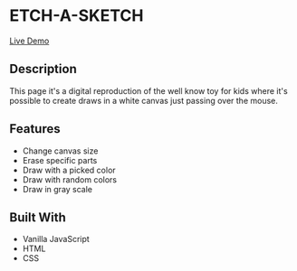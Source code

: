 # ETCH-A-SKETCH

[Live Demo](https://rawcdn.githack.com/0yapunpun/ETCH-A-SKETCH/0101af01ba00839471802d1507846566ae32bdce/index.html)

## Description
This page it's a digital reproduction of the well know toy for kids where it's possible to create draws in a white canvas just passing over the mouse.
  
## Features
* Change canvas size
* Erase specific parts
* Draw with a picked color
* Draw with random colors
* Draw in gray scale

## Built With
* Vanilla JavaScript
* HTML
* CSS
